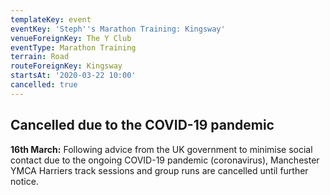 ```yaml
---
templateKey: event
eventKey: 'Steph''s Marathon Training: Kingsway'
venueForeignKey: The Y Club
eventType: Marathon Training
terrain: Road
routeForeignKey: Kingsway
startsAt: '2020-03-22 10:00'
cancelled: true
---
```

## Cancelled due to the COVID-19 pandemic

**16th March:** Following advice from the UK government to minimise social
 contact due to the ongoing COVID-19 pandemic (coronavirus), Manchester YMCA 
 Harriers track sessions and group runs are cancelled until further notice.
